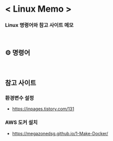 # < Linux Memo >
### Linux 명령어와 참고 사이트 메모

<br>

## ⚙️ 명령어

### 

<br>

## 참고 사이트

### 환경변수 설정
- https://inpages.tistory.com/131

### AWS 도커 설치
- https://megazonedsg.github.io/1-Make-Docker/